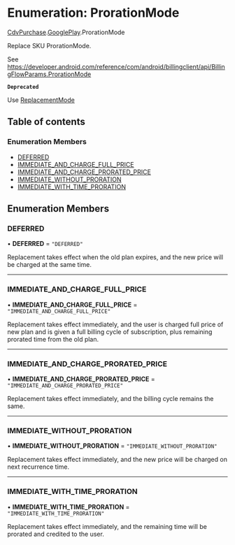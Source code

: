 # Enumeration: ProrationMode

[CdvPurchase](../modules/CdvPurchase.md).[GooglePlay](../modules/CdvPurchase.GooglePlay.md).ProrationMode

Replace SKU ProrationMode.

See https://developer.android.com/reference/com/android/billingclient/api/BillingFlowParams.ProrationMode

**`Deprecated`**

Use [ReplacementMode](CdvPurchase.GooglePlay.ReplacementMode.md)

## Table of contents

### Enumeration Members

- [DEFERRED](CdvPurchase.GooglePlay.ProrationMode.md#deferred)
- [IMMEDIATE\_AND\_CHARGE\_FULL\_PRICE](CdvPurchase.GooglePlay.ProrationMode.md#immediate_and_charge_full_price)
- [IMMEDIATE\_AND\_CHARGE\_PRORATED\_PRICE](CdvPurchase.GooglePlay.ProrationMode.md#immediate_and_charge_prorated_price)
- [IMMEDIATE\_WITHOUT\_PRORATION](CdvPurchase.GooglePlay.ProrationMode.md#immediate_without_proration)
- [IMMEDIATE\_WITH\_TIME\_PRORATION](CdvPurchase.GooglePlay.ProrationMode.md#immediate_with_time_proration)

## Enumeration Members

### DEFERRED

• **DEFERRED** = ``"DEFERRED"``

Replacement takes effect when the old plan expires, and the new price will be charged at the same time.

___

### IMMEDIATE\_AND\_CHARGE\_FULL\_PRICE

• **IMMEDIATE\_AND\_CHARGE\_FULL\_PRICE** = ``"IMMEDIATE_AND_CHARGE_FULL_PRICE"``

Replacement takes effect immediately, and the user is charged full price of new plan and is given a full billing cycle of subscription, plus remaining prorated time from the old plan.

___

### IMMEDIATE\_AND\_CHARGE\_PRORATED\_PRICE

• **IMMEDIATE\_AND\_CHARGE\_PRORATED\_PRICE** = ``"IMMEDIATE_AND_CHARGE_PRORATED_PRICE"``

Replacement takes effect immediately, and the billing cycle remains the same.

___

### IMMEDIATE\_WITHOUT\_PRORATION

• **IMMEDIATE\_WITHOUT\_PRORATION** = ``"IMMEDIATE_WITHOUT_PRORATION"``

Replacement takes effect immediately, and the new price will be charged on next recurrence time.

___

### IMMEDIATE\_WITH\_TIME\_PRORATION

• **IMMEDIATE\_WITH\_TIME\_PRORATION** = ``"IMMEDIATE_WITH_TIME_PRORATION"``

Replacement takes effect immediately, and the remaining time will be prorated and credited to the user.
